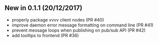 ## New in 0.1.1 (20/12/2017)

* properly package vvvv client nodes (PR #40)
* improve daemon error message formatting on command line (PR #41)
* prevent message loops when publishing on pub/sub API (PR #42)
* add tooltips to frontend (PR #36)
